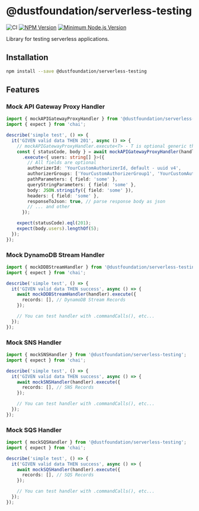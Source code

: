 # @dustfoundation/serverless-testing

![CI](https://github.com/DustFoundation/serverless-testing/actions/workflows/ci.yml/badge.svg)
[![NPM Version](https://badgen.net/npm/v/@dustfoundation/serverless-testing)](https://npmjs.com/package/@dustfoundation/serverless-testing)
[![Minimum Node.js Version](https://badgen.net/npm/node/@dustfoundation/serverless-testing)](https://npmjs.com/package/@dustfoundation/serverless-testing)

Library for testing serverless applications.

## Installation

```sh
npm install --save @dustfoundation/serverless-testing
```

## Features

### Mock API Gateway Proxy Handler

```ts
import { mockAPIGatewayProxyHandler } from '@dustfoundation/serverless-testing';
import { expect } from 'chai';

describe('simple test', () => {
  it('GIVEN valid data THEN 201', async () => {
    // mockAPIGatewayProxyHandler.execute<T> - T is optional generic that describes response body type
    const { statusCode, body } = await mockAPIGatewayProxyHandler(handler)
      .execute<{ users: string[] }>({
        // All fields are optional
        authorizerId: 'YourCustomAuthorizerId, default - uuid v4',
        authorizerGroups: ['YourCustomAuthorizerGroup1', 'YourCustomAuthorizerGroup2'].join(';'),
        pathParameters: { field: 'some' },
        queryStringParameters: { field: 'some' },
        body: JSON.stringify({ field: 'some' }),
        headers: { field: 'some' },
        responseToJson: true, // parse response body as json
        // ... and other
      });

    expect(statusCode).eql(201);
    expect(body.users).lengthOf(5);
  });
});
```

### Mock DynamoDB Stream Handler

```ts
import { mockDDBStreamHandler } from '@dustfoundation/serverless-testing';
import { expect } from 'chai';

describe('simple test', () => {
  it('GIVEN valid data THEN success', async () => {
    await mockDDBStreamHandler(handler).execute({
      records: [], // DynamoDB Stream Records
    });

    // You can test handler with .commandCalls(), etc...
  });
});
```

### Mock SNS Handler

```ts
import { mockSNSHandler } from '@dustfoundation/serverless-testing';
import { expect } from 'chai';

describe('simple test', () => {
  it('GIVEN valid data THEN success', async () => {
    await mockSNSHandler(handler).execute({
      records: [], // SNS Records
    });

    // You can test handler with .commandCalls(), etc...
  });
});
```

### Mock SQS Handler

```ts
import { mockSQSHandler } from '@dustfoundation/serverless-testing';
import { expect } from 'chai';

describe('simple test', () => {
  it('GIVEN valid data THEN success', async () => {
    await mockSQSHandler(handler).execute({
      records: [], // SQS Records
    });

    // You can test handler with .commandCalls(), etc...
  });
});
```
